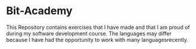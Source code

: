 # Bit-Academy

This Repository contains exercises that I have made and that I am proud of during my software development course.
The languages ​​may differ because I have had the opportunity to work with many languages ​​recently.
